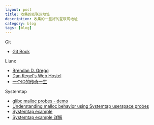 ```yaml
---
layout: post
title: 收集的互联网地址
description: 收集的一些好的互联网地址
category: blog
tags: [blog]
---
```

Git

- [Git Book](http://git-scm.com/book/zh/v1)

Liunx

- [Brendan D. Gregg](http://www.brendangregg.com/)
- [Dan Kegel's Web Hostel](http://www.kegel.com/)
- [一个IO的传奇一生](http://alanwu.blog.51cto.com/3652632/d-8)

Systemtap

- [glibc malloc probes - demo](http://developerblog.redhat.com/2015/01/06/malloc-systemtap-probes-an-example/)
- [Understanding malloc behavior using Systemtap userspace probes](http://developerblog.redhat.com/2014/10/02/understanding-malloc-behavior-using-systemtap-userspace-probes/)
- [Systemtap example](https://sourceware.org/systemtap/examples/)
- [Systemtap example 详解](http://blog.163.com/digoal@126/blog/#m=0&t=1&c=fks_084068084086080075085082085095085080082075083081086071084)


[-10]:    http://hushi55.github.io/  "-10"
